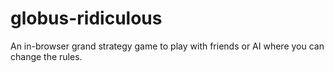# globus-ridiculous

An in-browser grand strategy game to play with friends or AI where you can change the rules.
